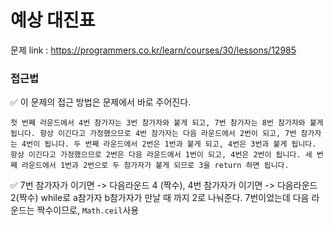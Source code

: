 # 예상 대진표


문제 link : https://programmers.co.kr/learn/courses/30/lessons/12985

### 접근법  
✅ 이 문제의 접근 방법은 문제에서 바로 주어진다.
```
첫 번째 라운드에서 4번 참가자는 3번 참가자와 붙게 되고, 7번 참가자는 8번 참가자와 붙게 됩니다. 항상 이긴다고 가정했으므로 4번 참가자는 다음 라운드에서 2번이 되고, 7번 참가자는 4번이 됩니다. 두 번째 라운드에서 2번은 1번과 붙게 되고, 4번은 3번과 붙게 됩니다. 항상 이긴다고 가정했으므로 2번은 다음 라운드에서 1번이 되고, 4번은 2번이 됩니다. 세 번째 라운드에서 1번과 2번으로 두 참가자가 붙게 되므로 3을 return 하면 됩니다.
```


✅ 7번 참가자가 이기면 -> 다음라운드 4 (짝수), 4번 참가자가 이기면 -> 다음라운드 2(짝수) while로 a참가자 b참가자가 만날 때 까지 2로 나눠준다. 7번이었는데 다음 라운드는 짝수이므로, ```Math.ceil```사용  


